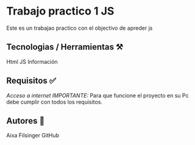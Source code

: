 # Trabajo practico 1 JS 
Este es un trabajao practico con el objectivo de apreder js

## Tecnologias / Herramientas ⚒️
Html
JS
Información
## Requisitos ✅
*Acceso a internet
IMPORTANTE:* Para que funcione el proyecto en su Pc debe cumplir con todos los requisitos.

## Autores 👩
Aixa Filsinger GitHub